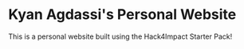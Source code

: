 # Kyan Agdassi's Personal Website
This is a personal website built using the Hack4Impact Starter Pack!
<You can add any description you want here.>
